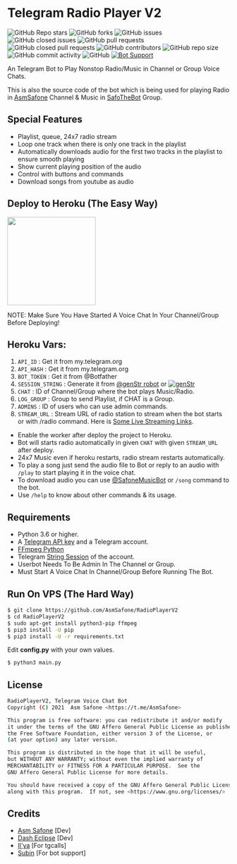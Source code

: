 # Telegram Radio Player V2
![GitHub Repo stars](https://img.shields.io/github/stars/AsmSafone/RadioPlayerV2?color=blue&style=flat)
![GitHub forks](https://img.shields.io/github/forks/AsmSafone/RadioPlayerV2?color=green&style=flat)
![GitHub issues](https://img.shields.io/github/issues/AsmSafone/RadioPlayerV2)
![GitHub closed issues](https://img.shields.io/github/issues-closed/AsmSafone/RadioPlayerV2)
![GitHub pull requests](https://img.shields.io/github/issues-pr/AsmSafone/RadioPlayerV2)
![GitHub closed pull requests](https://img.shields.io/github/issues-pr-closed/AsmSafone/RadioPlayerV2)
![GitHub contributors](https://img.shields.io/github/contributors/AsmSafone/RadioPlayerV2?style=flat)
![GitHub repo size](https://img.shields.io/github/repo-size/AsmSafone/RadioPlayerV2?color=red)
![GitHub commit activity](https://img.shields.io/github/commit-activity/m/AsmSafone/RadioPlayerV2)
![GitHub](https://img.shields.io/github/license/AsmSafone/RadioPlayerV2)
[![Bot Support](https://img.shields.io/badge/Radio%20Player%20V2-support%20group-blue)](https://t.me/safothebot)


An Telegram Bot to Play Nonstop Radio/Music in Channel or Group Voice Chats.

This is also the source code of the bot which is being used for playing
Radio in [AsmSafone](https://t.me/AsmSafone) Channel & Music in [SafoTheBot](https://t.me/safothebot) Group.

## Special Features

- Playlist, queue, 24x7 radio stream
- Loop one track when there is only one track in the playlist
- Automatically downloads audio for the first two tracks in the playlist to ensure smooth playing
- Show current playing position of the audio
- Control with buttons and commands
- Download songs from youtube as audio

## Deploy to Heroku (The Easy Way)

<p><a href="https://heroku.com/deploy?template=https://github.com/Hacker-Cyber07/RadioPlayerV2"> <img src="https://img.shields.io/badge/Deploy%20To%20Heroku-blueviolet?style=for-the-badge&logo=heroku" width="200""/></a></p>
NOTE: Make Sure You Have Started A Voice Chat In Your Channel/Group Before Deploying!

## Heroku Vars:
1. `API_ID` : Get it from my.telegram.org
2. `API_HASH` : Get it from my.telegram.org
3. `BOT_TOKEN` : Get it from @Botfather
4. `SESSION_STRING` : Generate it from [@genStr robot](http://t.me/genStr_robot) or [![genStr](https://img.shields.io/badge/repl.it-genStr-yellowgreen)](https://repl.it/@AsmSafone/genStr)
5. `CHAT` : ID of Channel/Group where the bot plays Music/Radio.
6. `LOG_GROUP` : Group to send Playlist, if CHAT is a Group.
7. `ADMINS` : ID of users who can use admin commands.
8. `STREAM_URL` : Stream URL of radio station to stream when the bot starts or with /radio command. Here is [Some Live Streaming Links](https://telegra.ph/Live-Radio-Stream-Links-05-17).

- Enable the worker after deploy the project to Heroku.
- Bot will starts radio automatically in given `CHAT` with given `STREAM_URL` after deploy. 
- 24x7 Music even if heroku restarts, radio stream restarts automatically.  
- To play a song just send the audio file to Bot or reply to an audio with `/play` to start playing it in the voice chat.
- To download audio you can use [@SafoneMusicBot](http://t.me/SafoneMusicBot) or `/song` command to the bot.
- Use `/help` to know about other commands & its usage.

## Requirements

- Python 3.6 or higher.
- A
  [Telegram API key](https://docs.pyrogram.org/intro/quickstart#enjoy-the-api)
  and a Telegram account.
- [FFmpeg Python](https://www.ffmpeg.org/)
- Telegram [String Session](http://t.me/genStr_robot) of the account.
- Userbot Needs To Be Admin In The Channel or Group.
- Must Start A Voice Chat In Channel/Group Before Running The Bot.

## Run On VPS (The Hard Way)

```sh
$ git clone https://github.com/AsmSafone/RadioPlayerV2
$ cd RadioPlayerV2
$ sudo apt-get install python3-pip ffmpeg
$ pip3 install -U pip
$ pip3 install -U -r requirements.txt
```
Edit **config.py** with your own values.

```sh
$ python3 main.py
```

## License
```sh
RadioPlayerV2, Telegram Voice Chat Bot
Copyright (C) 2021  Asm Safone <https://t.me/AsmSafone>

This program is free software: you can redistribute it and/or modify
it under the terms of the GNU Affero General Public License as published by
the Free Software Foundation, either version 3 of the License, or
(at your option) any later version.

This program is distributed in the hope that it will be useful,
but WITHOUT ANY WARRANTY; without even the implied warranty of
MERCHANTABILITY or FITNESS FOR A PARTICULAR PURPOSE.  See the
GNU Affero General Public License for more details.

You should have received a copy of the GNU Affero General Public License
along with this program.  If not, see <https://www.gnu.org/licenses/>
```
## Credits

- [Asm Safone](https://github.com/AsmSafone) [Dev]
- [Dash Eclipse](https://github.com/dashezup) [Dev]
- [Il'ya](https://github.com/MarshalX) [For tgcalls]
- [Subin](https://github.com/subinps) [For bot support]
